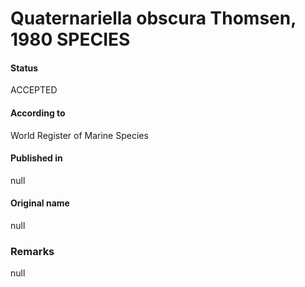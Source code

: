 Quaternariella obscura Thomsen, 1980 SPECIES
=======

#### Status
ACCEPTED

#### According to
World Register of Marine Species

#### Published in
null

#### Original name
null

### Remarks
null